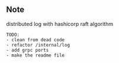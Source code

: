 ## Note

distributed log with hashicorp raft algorithm

```
TODO:
- clean from dead code
- refactor /internal/log
- add grpc ports
- make the readme file
```